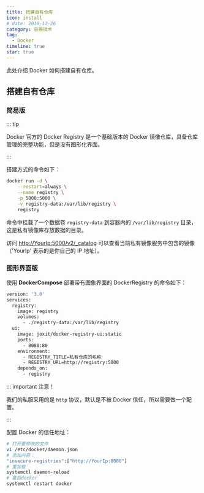 ```yaml
---
title: 搭建自有仓库
icon: install
# date: 2019-12-26
category: 容器技术
tag:
  - Docker
timeline: true
star: true
---
```


此处介绍 Docker 如何搭建自有仓库。

<!-- more -->

## 搭建自有仓库

### 简易版

::: tip

Docker 官方的 Docker Registry 是一个基础版本的 Docker 镜像仓库，具备仓库管理的完整功能，但是没有图形化界面。

:::

搭建方式的命令如下：

```bash
docker run -d \
    --restart=always \
    --name registry \
    -p 5000:5000 \
    -v registry-data:/var/lib/registry \
    registry
```

命令中挂载了一个数据卷 `registry-data` 到容器内的 `/var/lib/registry` 目录，这是私有镜像库存放数据的目录。

访问 [http://YourIp:5000/v2/_catalog](http://YourIp:5000/v2/_catalog) 可以查看当前私有镜像服务中包含的镜像（'YourIp' 表示的是你自己的 IP 地址）。

### 图形界面版

使用 **DockerCompose** 部署带有图象界面的 DockerRegistry 的命令如下：

```bash
version: '3.0'
services:
  registry:
    image: registry
    volumes:
      - ./registry-data:/var/lib/registry
  ui:
    image: joxit/docker-registry-ui:static
    ports:
      - 8080:80
    environment:
      - REGISTRY_TITLE=私有仓库的名称
      - REGISTRY_URL=http://registry:5000
    depends_on:
      - registry
```

::: important 注意！

我们的私服采用的是 `http` 协议，默认是不被 Docker 信任，所以需要做一个配置。

:::

配置 Docker 的信任地址：

```bash
# 打开要修改的文件
vi /etc/docker/daemon.json
# 添加内容：
"insecure-registries":["http://YourIp:8080"]
# 重加载
systemctl daemon-reload
# 重启docker
systemctl restart docker
```

